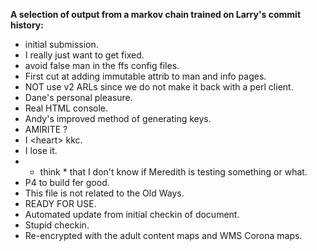 **A selection of output from a markov chain trained on Larry's commit history:**

* initial submission.
* I really just want to get fixed.
* avoid false man in the ffs config files.
* First cut at adding immutable attrib to man and info pages.
* NOT use v2 ARLs since we do not make it back with a perl client.
* Dane's personal pleasure.
* Real HTML console.
* Andy's improved method of generating keys.
* AMIRITE ?
* I &lt;heart&gt; kkc.
* I lose it.
* * think * that I don't know if Meredith is testing something or what.
* P4 to build fer good.
* This file is not related to the Old Ways.
* READY FOR USE.
* Automated update from initial checkin of document.
* Stupid checkin.
* Re-encrypted with the adult content maps and WMS Corona maps.
